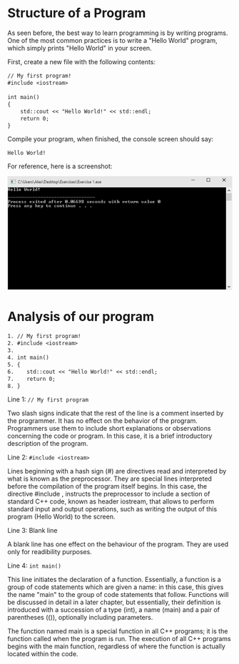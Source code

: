 # Structure of a Program

As seen before, the best way to learn programming is by writing programs. One of the most common practices is to write a "Hello World" program, which simply prints "Hello World" in your screen.

First, create a new file with the following contents:

    // My first program!
    #include <iostream>
    
    int main()
    {
        std::cout << "Hello World!" << std::endl;
        return 0;
    }
    
Compile your program, when finished, the console screen should say:

    Hello World!
    
For reference, here is a screenshot:

![Exercise 1](../../Images/01.PNG)

# Analysis of our program

    1. // My first program!
    2. #include <iostream>
    3. 
    4. int main()
    5. {
    6.    std::cout << "Hello World!" << std::endl;
    7.    return 0;
    8. }
    
Line 1: <code>// My first program</code>

Two slash signs indicate that the rest of the line is a comment inserted by the programmer. It has no effect on the behavior of the program. Programmers use them to include short explanations or observations concerning the code or program. In this case, it is a brief introductory description of the program.

Line 2: <code>#include &lt;iostream&gt;</code>

Lines beginning with a hash sign (#) are directives read and interpreted by what is known as the preprocessor. They are special lines interpreted before the compilation of the program itself begins. In this case, the directive #include <iostream>, instructs the preprocessor to include a section of standard C++ code, known as header iostream, that allows to perform standard input and output operations, such as writing the output of this program (Hello World) to the screen.

Line 3: Blank line

A blank line has one effect on the behaviour of the program. They are used only for readibility purposes.

Line 4: <code>int main()</code>

This line initiates the declaration of a function. Essentially, a function is a group of code statements which are given a name: in this case, this gives the name "main" to the group of code statements that follow. Functions will be discussed in detail in a later chapter, but essentially, their definition is introduced with a succession of a type (int), a name (main) and a pair of parentheses (()), optionally including parameters.

The function named main is a special function in all C++ programs; it is the function called when the program is run. The execution of all C++ programs begins with the main function, regardless of where the function is actually located within the code.

